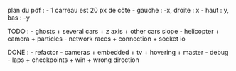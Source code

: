 

plan du pdf :
	- 1 carreau est 20 px de côté
	- gauche : -x, droite : x
	- haut : y, bas : -y



TODO : 
	- ghosts
	  + several cars
	  + z axis
	  + other cars slope
	- helicopter
	  + camera
	  + particles
	- network races
	  + connection
	  + socket io

DONE :
	- refactor
	- cameras
		+ embedded
		+ tv
		+ hovering
		+ master
	- debug
	- laps
	  + checkpoints
	  + win
	  + wrong direction
	
